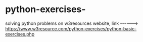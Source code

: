 # python-exercises-
solving python problems on w3resources website, link ------> https://www.w3resource.com/python-exercises/python-basic-exercises.php
